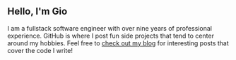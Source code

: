 ## Hello, I'm Gio

I am a fullstack software engineer with over nine years of professional experience.
GitHub is where I post fun side projects that tend to center around my hobbies. Feel free to [check out my blog](https://gioarc.me/) for interesting posts that cover the code I write!
